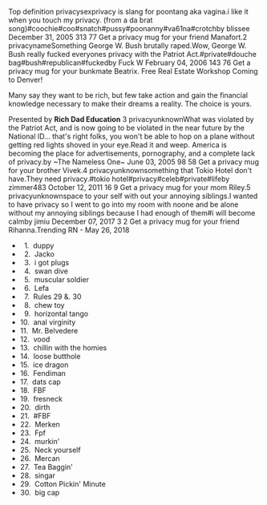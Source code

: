 Top definition privacysexprivacy is slang for poontang aka vagina.i like it when you touch my privacy. (from a da brat song)#coochie#coo#snatch#pussy#poonanny#va61na#crotchby blissee December 31, 2005 313 77 Get a privacy mug for your friend Manafort.2 privacynameSomething George W. Bush brutally raped.Wow, George W. Bush really fucked everyones privacy with the Patriot Act.#private#douche bag#bush#republican#fuckedby Fuck W February 04, 2006 143 76 Get a privacy mug for your bunkmate Beatrix. Free Real Estate Workshop Coming to Denver!

Many say they want to be rich, but few take action and gain the financial knowledge necessary to make their dreams a reality. The choice is yours.

Presented by **Rich Dad Education** 3 privacyunknownWhat was violated by the Patriot Act, and is now going to be violated in the near future by the National ID... that's right folks, you won't be able to hop on a plane without getting red lights shoved in your eye.Read it and weep. America is becoming the place for advertisements, pornography, and a complete lack of privacy.by ~The Nameless One~ June 03, 2005 98 58 Get a privacy mug for your brother Vivek.4 privacyunknownsomething that Tokio Hotel don't have.They need privacy.#tokio hotel#privacy#celeb#private#lifeby zimmer483 October 12, 2011 16 9 Get a privacy mug for your mom Riley.5 privacyunknownspace to your self with out your annoying siblings.I wanted to have privacy so I went to go into my room with noone and be alone without my annoying siblings because I had enough of them#i will become calmby jimiu December 07, 2017 3 2 Get a privacy mug for your friend Rihanna.Trending RN - May 26, 2018

*     1.  duppy
*     2.  Jacko
*     3.  i got plugs
*     4.  swan dive
*     5.  muscular soldier
*     6.  Lefa
*     7.  Rules 29 &. 30
*     8.  chew toy
*     9.  horizontal tango
*   10.  anal virginity
*   11.  Mr. Belvedere
*   12.  vood
*   13.  chillin with the homies
*   14.  loose butthole
*   15.  ice dragon
*   16.  Fendiman
*   17.  dats cap
*   18.  FBF
*   19.  fresneck
*   20.  dirth
*   21.  #FBF
*   22.  Merken
*   23.  Fpf
*   24.  murkin'
*   25.  Neck yourself
*   26.  Mercan
*   27.  Tea Baggin'
*   28.  singar
*   29.  Cotton Pickin' Minute
*   30.  big cap